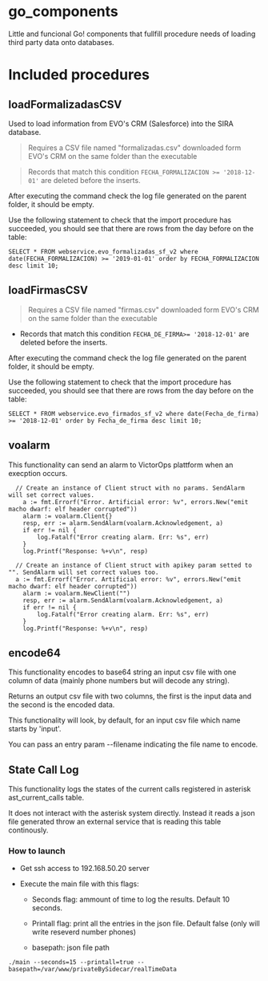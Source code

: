 # go_components
Little and funcional Go! components that fullfill procedure needs of loading third party data onto databases.

# Included procedures

## loadFormalizadasCSV

Used to load information from EVO's CRM (Salesforce) into the SIRA database.

> Requires a CSV file named "formalizadas.csv" downloaded form EVO's CRM on the same folder than the executable 
  
> Records that match this condition `FECHA_FORMALIZACION >= '2018-12-01'` are deleted before the inserts.

After executing the command check the log file generated on the parent folder, it should be empty.

Use the following statement to check that the import procedure has succeeded, you should see that there are rows from the day before on the table:

```
SELECT * FROM webservice.evo_formalizadas_sf_v2 where date(FECHA_FORMALIZACION) >= '2019-01-01' order by FECHA_FORMALIZACION desc limit 10;
```
  
## loadFirmasCSV 

> Requires a CSV file named "firmas.csv" downloaded form EVO's CRM on the same folder than the executable 

* Records that match this condition `FECHA_DE_FIRMA>= '2018-12-01'` are deleted before the inserts.

After executing the command check the log file generated on the parent folder, it should be empty.

Use the following statement to check that the import procedure has succeeded, you should see that there are rows from the day before on the table:

```
SELECT * FROM webservice.evo_firmados_sf_v2 where date(Fecha_de_firma) >= '2018-12-01' order by Fecha_de_firma desc limit 10;
```


## voalarm

This functionality can send an alarm to VictorOps plattform when an execption occurs. 

```
  // Create an instance of Client struct with no params. SendAlarm will set correct values.
	a := fmt.Errorf("Error. Artificial error: %v", errors.New("emit macho dwarf: elf header corrupted"))
	alarm := voalarm.Client{}
	resp, err := alarm.SendAlarm(voalarm.Acknowledgement, a)
	if err != nil {
		log.Fatalf("Error creating alarm. Err: %s", err)
	}
	log.Printf("Response: %+v\n", resp)

  // Create an instance of Client struct with apikey param setted to "". SendAlarm will set correct values too.
  a := fmt.Errorf("Error. Artificial error: %v", errors.New("emit macho dwarf: elf header corrupted"))
	alarm := voalarm.NewClient("")
	resp, err := alarm.SendAlarm(voalarm.Acknowledgement, a)
	if err != nil {
		log.Fatalf("Error creating alarm. Err: %s", err)
	}
	log.Printf("Response: %+v\n", resp)
```


## encode64

This functionality encodes to base64 string an input csv file with one column of data (mainly phone numbers but will decode any string). 

Returns an output csv file with two columns, the first is the input data and the second is the encoded data. 

This functionality will look, by default, for an input csv file which name starts by 'input'. 

You can pass an entry param --filename indicating the file name to encode.


## State Call Log

This functionality logs the states of the current calls registered in asterisk ast_current_calls table. 

It does not interact with the asterisk system directly. Instead it reads a json file generated throw an external service that is reading this table continously.


### How to launch

  - Get ssh access to 192.168.50.20 server

  - Execute the main file with this flags:
  
    - Seconds flag: ammount of time to log the results. Default 10 seconds.

    - Printall flag: print all the entries in the json file. Default false (only will write reseverd number phones)

    - basepath: json file path
 
 ```
./main --seconds=15 --printall=true --basepath=/var/www/privateBySidecar/realTimeData
```